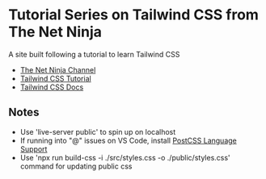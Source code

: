 # Tutorial Series on Tailwind CSS from The Net Ninja
A site built following a tutorial to learn Tailwind CSS

- [The Net Ninja Channel](https://www.youtube.com/channel/UCW5YeuERMmlnqo4oq8vwUpg)
- [Tailwind CSS Tutorial](https://www.youtube.com/watch?v=bxmDnn7lrnk&)
- [Tailwind CSS Docs](https://tailwindcss.com/docs)

## Notes
- Use 'live-server public' to spin up on localhost
- If running into "@" issues on VS Code, install [PostCSS Language Support](https://marketplace.visualstudio.com/items?itemName=csstools.postcss)
- Use 'npx run build-css -i ./src/styles.css -o ./public/styles.css' command for updating public css